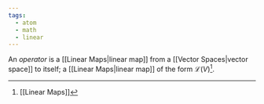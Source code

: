 ```yaml
---
tags:
  - atom
  - math
  - linear
---
```

An *operator* is a [[Linear Maps|linear map]] from a [[Vector Spaces|vector space]] to itself; a [[Linear Maps|linear map]] of the form $\mathcal{L}(V)$[^1].

[^1]: [[Linear Maps]]
